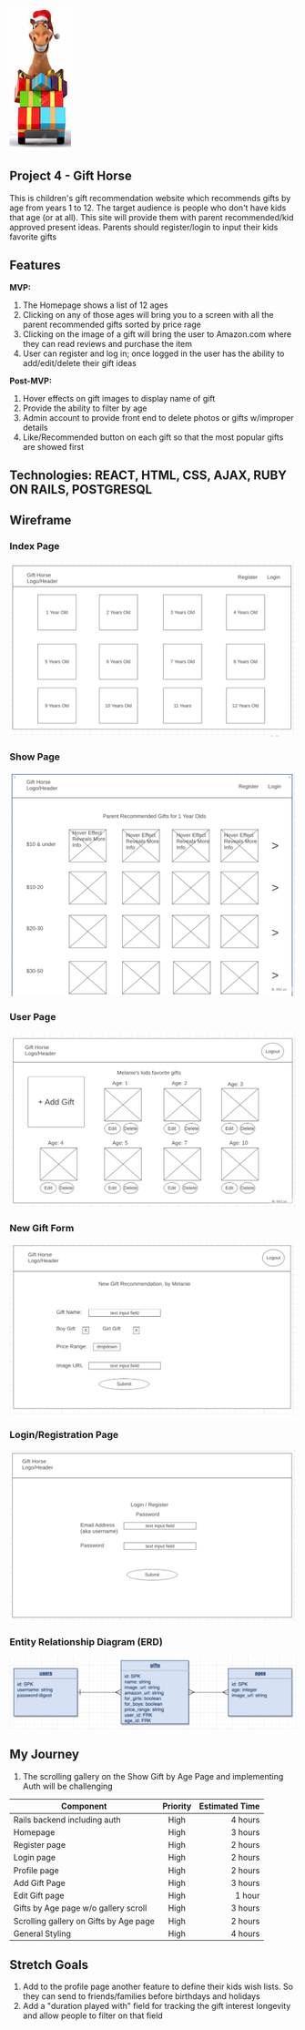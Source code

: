 ![Image](cartoon-horse.jpg)


## Project 4 - Gift Horse

This is children's gift recommendation website which recommends gifts by age from years 1 to 12.  The target audience is people who don't have kids that age (or at all).  This site will provide them with parent recommended/kid approved present ideas.
Parents should register/login to input their kids favorite gifts

## Features

**MVP:**

1. The Homepage shows a list of 12 ages
2. Clicking on any of those ages will bring you to a screen with all the parent recommended gifts sorted by price rage
2. Clicking on the image of a gift will bring the user to Amazon.com where they can read reviews and purchase the item
2. User can register and log in; once logged in the user has the ability to add/edit/delete their gift ideas

**Post-MVP:**

1. Hover effects on gift images to display name of gift
2. Provide the ability to filter by age
3. Admin account to provide front end to delete photos or gifts w/improper details
4. Like/Recommended button on each gift so that the most popular gifts are showed first


## Technologies: REACT, HTML, CSS, AJAX, RUBY ON RAILS, POSTGRESQL


## Wireframe
### Index Page
![Image](homepage-wireframe.png)

### Show Page
![Image](GiftsbyAgeWireframe.png)

### User Page

![Image](ProfilePageWireframe.png)

### New Gift Form

![Image](NewGiftFormWireframe.png)

### Login/Registration Page
![Image](LoginRegistrationPageWireframe.png)

### Entity Relationship Diagram (ERD) 
![Image](gifthorse-erd3.png)

## My Journey
1. The scrolling gallery on the Show Gift by Age Page and implementing Auth will be challenging

| Component     | Priority          | Estimated Time |
| ------------- |:-------------:| -----:|
| Rails backend including auth    | High | 4 hours |
| Homepage     | High      |  3 hours |
| Register page| High  |  2 hours |
| Login page| High  |  2 hours |
| Profile page| High  |  2 hours |
| Add Gift Page| High  |  3 hours |
| Edit Gift page| High  |  1 hour |
| Gifts by Age page w/o gallery scroll| High  |  3 hours |
| Scrolling gallery on Gifts by Age page| High  | 2  hours |
| General Styling| High  |  4 hours |


## Stretch Goals

1) Add to the profile page another feature to define their kids wish lists.  So they can send to friends/families before birthdays and holidays
2) Add a "duration played with" field for tracking the gift interest longevity and allow people to filter on that field

